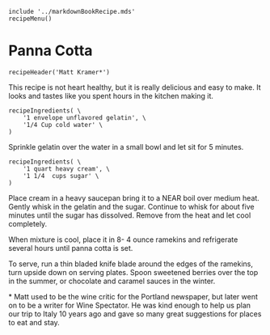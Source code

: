 ~~~ markdown-script
include '../markdownBookRecipe.mds'
recipeMenu()
~~~

# Panna Cotta

~~~ markdown-script
recipeHeader('Matt Kramer*')
~~~

This recipe is not heart healthy, but it is really delicious and easy to make. It looks and tastes
like you spent hours in the kitchen making it.

~~~ markdown-script
recipeIngredients( \
    '1 envelope unflavored gelatin', \
    '1/4 Cup cold water' \
)
~~~

Sprinkle gelatin over the water in a small bowl and let sit for 5 minutes.

~~~ markdown-script
recipeIngredients( \
    '1 quart heavy cream', \
    '1 1/4  cups sugar' \
)
~~~

Place cream in a heavy saucepan bring it to a NEAR boil over medium heat. Gently whisk in the
gelatin and the sugar. Continue to whisk for about five minutes until the sugar has dissolved.
Remove from the heat and let cool completely.

When mixture is cool, place it in 8- 4 ounce ramekins and refrigerate several hours until panna
cotta is set.

To serve, run a thin bladed knife blade around the edges of the ramekins, turn upside down on
serving plates. Spoon sweetened berries over the top in the summer, or chocolate and caramel sauces
in the winter.

\* Matt used to be the wine critic for the Portland newspaper, but later went on to be a writer for
Wine Spectator. He was kind enough to help us plan our trip to Italy 10 years ago and gave so many
great suggestions for places to eat and stay.
